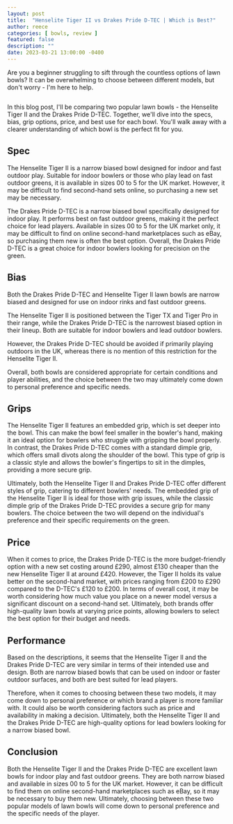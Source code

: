 ```yaml
---
layout: post
title:  "Henselite Tiger II vs Drakes Pride D-TEC | Which is Best?"
author: reece
categories: [ bowls, review ]
featured: false
description: ""
date: 2023-03-21 13:00:00 -0400
---
```

    

<!-- wp:paragraph -->
<p xmlns="http://www.w3.org/1999/xhtml">Are you a beginner struggling to sift through the countless options of lawn bowls? It can be overwhelming to choose between different models, but don't worry - I'm here to help. </p>
<!-- /wp:paragraph -->

<!-- wp:image {"id":1961,"sizeSlug":"large","linkDestination":"none"} -->
<figure class="wp-block-image size-large"><img src="/img/posts/henselite-tiger-ii-vs-drakes-pride-d-tec-1024x576.jpg" alt="" class="wp-image-1961"/></figure>
<!-- /wp:image -->

<!-- wp:paragraph -->
<p>In this blog post, I'll be comparing two popular lawn bowls - the Henselite Tiger II and the Drakes Pride D-TEC. Together, we'll dive into the specs, bias, grip options, price, and best use for each bowl. You'll walk away with a clearer understanding of which bowl is the perfect fit for you.</p>
<!-- /wp:paragraph -->

<!-- wp:heading -->
<h2>Spec</h2>
<!-- /wp:heading -->

<!-- wp:block {"ref":2728} /-->

<!-- wp:paragraph -->
<p>The Henselite Tiger II is a narrow biased bowl designed for indoor and fast outdoor play. Suitable for indoor bowlers or those who play lead on fast outdoor greens, it is available in sizes 00 to 5 for the UK market. However, it may be difficult to find second-hand sets online, so purchasing a new set may be necessary.</p>
<!-- /wp:paragraph -->

<!-- wp:block {"ref":2679} /-->

<!-- wp:paragraph -->
<p>The Drakes Pride D-TEC is a narrow biased bowl specifically designed for indoor play. It performs best on fast outdoor greens, making it the perfect choice for lead players. Available in sizes 00 to 5 for the UK market only, it may be difficult to find on online second-hand marketplaces such as eBay, so purchasing them new is often the best option. Overall, the Drakes Pride D-TEC is a great choice for indoor bowlers looking for precision on the green.</p>
<!-- /wp:paragraph -->

<!-- wp:heading -->
<h2>Bias</h2>
<!-- /wp:heading -->

<!-- wp:paragraph -->
<p>Both the Drakes Pride D-TEC and Henselite Tiger II lawn bowls are narrow biased and designed for use on indoor rinks and fast outdoor greens. </p>
<!-- /wp:paragraph -->

<!-- wp:block {"ref":2831} /-->

<!-- wp:paragraph -->
<p>The Henselite Tiger II is positioned between the Tiger TX and Tiger Pro in their range, while the Drakes Pride D-TEC is the narrowest biased option in their lineup. Both are suitable for indoor bowlers and lead outdoor bowlers.</p>
<!-- /wp:paragraph -->

<!-- wp:paragraph -->
<p>However, the Drakes Pride D-TEC should be avoided if primarily playing outdoors in the UK, whereas there is no mention of this restriction for the Henselite Tiger II. </p>
<!-- /wp:paragraph -->

<!-- wp:block {"ref":2805} /-->

<!-- wp:paragraph -->
<p>Overall, both bowls are considered appropriate for certain conditions and player abilities, and the choice between the two may ultimately come down to personal preference and specific needs.</p>
<!-- /wp:paragraph -->

<!-- wp:heading -->
<h2>Grips</h2>
<!-- /wp:heading -->

<!-- wp:paragraph -->
<p>The Henselite Tiger II features an embedded grip, which is set deeper into the bowl. This can make the bowl feel smaller in the bowler's hand, making it an ideal option for bowlers who struggle with gripping the bowl properly. In contrast, the Drakes Pride D-TEC comes with a standard dimple grip, which offers small divots along the shoulder of the bowl. This type of grip is a classic style and allows the bowler's fingertips to sit in the dimples, providing a more secure grip.</p>
<!-- /wp:paragraph -->

<!-- wp:paragraph -->
<p>Ultimately, both the Henselite Tiger II and Drakes Pride D-TEC offer different styles of grip, catering to different bowlers' needs. The embedded grip of the Henselite Tiger II is ideal for those with grip issues, while the classic dimple grip of the Drakes Pride D-TEC provides a secure grip for many bowlers. The choice between the two will depend on the individual's preference and their specific requirements on the green.</p>
<!-- /wp:paragraph -->

<!-- wp:heading -->
<h2>Price</h2>
<!-- /wp:heading -->

<!-- wp:paragraph -->
<p>When it comes to price, the Drakes Pride D-TEC is the more budget-friendly option with a new set costing around £290, almost £130 cheaper than the new Henselite Tiger II at around £420. However, the Tiger II holds its value better on the second-hand market, with prices ranging from £200 to £290 compared to the D-TEC's £120 to £200. In terms of overall cost, it may be worth considering how much value you place on a newer model versus a significant discount on a second-hand set. Ultimately, both brands offer high-quality lawn bowls at varying price points, allowing bowlers to select the best option for their budget and needs.</p>
<!-- /wp:paragraph -->

<!-- wp:heading -->
<h2>Performance</h2>
<!-- /wp:heading -->

<!-- wp:paragraph -->
<p>Based on the descriptions, it seems that the Henselite Tiger II and the Drakes Pride D-TEC are very similar in terms of their intended use and design. Both are narrow biased bowls that can be used on indoor or faster outdoor surfaces, and both are best suited for lead players.</p>
<!-- /wp:paragraph -->

<!-- wp:paragraph -->
<p>Therefore, when it comes to choosing between these two models, it may come down to personal preference or which brand a player is more familiar with. It could also be worth considering factors such as price and availability in making a decision. Ultimately, both the Henselite Tiger II and the Drakes Pride D-TEC are high-quality options for lead bowlers looking for a narrow biased bowl.</p>
<!-- /wp:paragraph -->

<!-- wp:heading -->
<h2>Conclusion</h2>
<!-- /wp:heading -->

<!-- wp:paragraph -->
<p>Both the Henselite Tiger II and the Drakes Pride D-TEC are excellent lawn bowls for indoor play and fast outdoor greens. They are both narrow biased and available in sizes 00 to 5 for the UK market. However, it can be difficult to find them on online second-hand marketplaces such as eBay, so it may be necessary to buy them new. Ultimately, choosing between these two popular models of lawn bowls will come down to personal preference and the specific needs of the player.</p>
<!-- /wp:paragraph -->
    